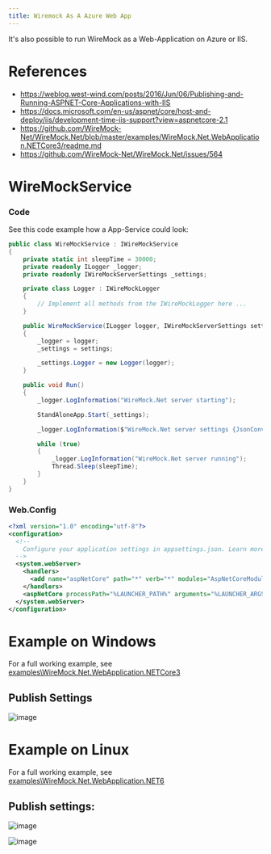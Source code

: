 ```yaml
---
title: Wiremock As A Azure Web App
---
```


It's also possible to run WireMock as a Web-Application on Azure or IIS.

# References
* https://weblog.west-wind.com/posts/2016/Jun/06/Publishing-and-Running-ASPNET-Core-Applications-with-IIS
* https://docs.microsoft.com/en-us/aspnet/core/host-and-deploy/iis/development-time-iis-support?view=aspnetcore-2.1
* https://github.com/WireMock-Net/WireMock.Net/blob/master/examples/WireMock.Net.WebApplication.NETCore3/readme.md
* https://github.com/WireMock-Net/WireMock.Net/issues/564

# WireMockService

### Code
See this code example how a App-Service could look:

``` csharp
public class WireMockService : IWireMockService
{
	private static int sleepTime = 30000;
	private readonly ILogger _logger;
	private readonly IWireMockServerSettings _settings;

	private class Logger : IWireMockLogger
	{
		// Implement all methods from the IWireMockLogger here ...
	}

	public WireMockService(ILogger logger, IWireMockServerSettings settings)
	{
		_logger = logger;
		_settings = settings;

		_settings.Logger = new Logger(logger);
	}

	public void Run()
	{
		_logger.LogInformation("WireMock.Net server starting");

		StandAloneApp.Start(_settings);

		_logger.LogInformation($"WireMock.Net server settings {JsonConvert.SerializeObject(_settings)}");

		while (true)
		{
			_logger.LogInformation("WireMock.Net server running");
			Thread.Sleep(sleepTime);
		}
	}
}
```

### Web.Config
``` xml
<?xml version="1.0" encoding="utf-8"?>
<configuration>
  <!--
    Configure your application settings in appsettings.json. Learn more at http://go.microsoft.com/fwlink/?LinkId=786380
  -->
  <system.webServer>
    <handlers>
      <add name="aspNetCore" path="*" verb="*" modules="AspNetCoreModuleV2" resourceType="Unspecified" />
    </handlers>
    <aspNetCore processPath="%LAUNCHER_PATH%" arguments="%LAUNCHER_ARGS%" stdoutLogEnabled="false" stdoutLogFile=".\logs\stdout" forwardWindowsAuthToken="false" />
  </system.webServer>
</configuration>
```

# Example on Windows
For a full working example, see [examples\WireMock.Net.WebApplication.NETCore3](https://github.com/WireMock-Net/WireMock.Net/tree/master/examples/WireMock.Net.WebApplication.NETCore3)

## Publish Settings
![image](https://user-images.githubusercontent.com/249938/197809823-f8607201-74a8-4a53-bfef-bfbebfad8136.png)

# Example on Linux
For a full working example, see [examples\WireMock.Net.WebApplication.NET6](https://github.com/WireMock-Net/WireMock.Net/tree/master/examples/WireMock.Net.WebApplication.NET6)

## Publish settings:
![image](https://user-images.githubusercontent.com/249938/197809430-f8f29770-f283-4273-89a4-6eff03443027.png)

![image](https://user-images.githubusercontent.com/249938/197813900-ec890c9f-ec77-4da5-809e-b2d48a29c5b6.png)